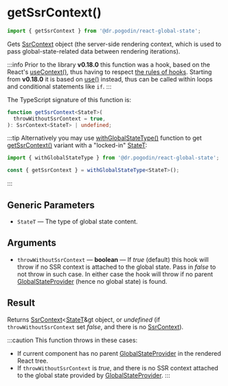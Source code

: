 # getSsrContext()
```jsx
import { getSsrContext } from '@dr.pogodin/react-global-state';
```
Gets [SsrContext] object (the server-side rendering context, which is used to
pass global-state-related data between rendering iterations).

:::info
Prior to the library **v0.18.0** this function was a hook, based on the React's
[useContext()], thus having to respect
[the rules of hooks](https://react.dev/reference/rules/rules-of-hooks).
Starting from **v0.18.0** it is based on [use()] instead, thus can be called
within loops and conditional statements like `if`.
:::

The TypeScript signature of this function is:
```ts
function getSsrContext<StateT>(
  throwWithoutSsrContext = true,
): SsrContext<StateT> | undefined;
```

:::tip
Alternatively you may use [withGlobalStateType()] function to get
[getSsrContext()] variant with a "locked-in" [StateT]:

```ts
import { withGlobalStateType } from '@dr.pogodin/react-global-state';

const { getSsrContext } = withGlobalStateType<StateT>();
```
:::

## Generic Parameters
[StateT]: #state-type
- `StateT` <Link id="state-type" /> &mdash; The type of global state content.

## Arguments
- `throwWithoutSsrContext` &mdash; **boolean** &mdash; If _true_ (default) this
  hook will throw if no SSR context is attached to the global state. Pass in
  _false_ to not throw in such case. In either case the hook will throw if
  no parent [GlobalStateProvider] (hence no global state) is found.

## Result
Returns [SsrContext]&lt;[StateT]&gt object, or _undefined_
(if `throwWithoutSsrContext` set _false_, and there is no [SsrContext]).

:::caution
This function throws in these cases:
- If current component has no parent [GlobalStateProvider] in the rendered
  React tree.
- If `throwWithoutSsrContext` is _true_, and there is no SSR context attached
  to the global state provided by [GlobalStateProvider].
:::

[getSsrContext()]: #
[GlobalStateProvider]: /docs/api/components/globalstateprovider
[SsrContext]: /docs/api/classes/ssrcontext
[use()]: https://react.dev/reference/react/use
[useContext()]: https://react.dev/reference/react/useContext
[withGlobalStateType()]: /docs/api/functions/with-global-state-type
